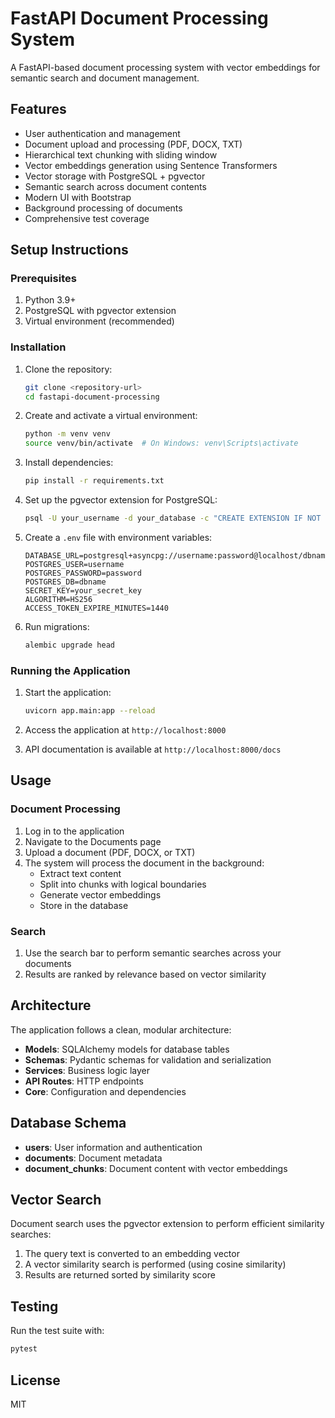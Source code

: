 # FastAPI Document Processing System

A FastAPI-based document processing system with vector embeddings for semantic search and document management.

## Features

- User authentication and management
- Document upload and processing (PDF, DOCX, TXT)
- Hierarchical text chunking with sliding window 
- Vector embeddings generation using Sentence Transformers
- Vector storage with PostgreSQL + pgvector
- Semantic search across document contents
- Modern UI with Bootstrap
- Background processing of documents
- Comprehensive test coverage

## Setup Instructions

### Prerequisites

1. Python 3.9+
2. PostgreSQL with pgvector extension
3. Virtual environment (recommended)

### Installation

1. Clone the repository:
   ```bash
   git clone <repository-url>
   cd fastapi-document-processing
   ```

2. Create and activate a virtual environment:
   ```bash
   python -m venv venv
   source venv/bin/activate  # On Windows: venv\Scripts\activate
   ```

3. Install dependencies:
   ```bash
   pip install -r requirements.txt
   ```

4. Set up the pgvector extension for PostgreSQL:
   ```bash
   psql -U your_username -d your_database -c "CREATE EXTENSION IF NOT EXISTS vector;"
   ```

5. Create a `.env` file with environment variables:
   ```
   DATABASE_URL=postgresql+asyncpg://username:password@localhost/dbname
   POSTGRES_USER=username
   POSTGRES_PASSWORD=password
   POSTGRES_DB=dbname
   SECRET_KEY=your_secret_key
   ALGORITHM=HS256
   ACCESS_TOKEN_EXPIRE_MINUTES=1440
   ```

6. Run migrations:
   ```bash
   alembic upgrade head
   ```

### Running the Application

1. Start the application:
   ```bash
   uvicorn app.main:app --reload
   ```

2. Access the application at `http://localhost:8000`
3. API documentation is available at `http://localhost:8000/docs`

## Usage

### Document Processing

1. Log in to the application
2. Navigate to the Documents page
3. Upload a document (PDF, DOCX, or TXT)
4. The system will process the document in the background:
   - Extract text content
   - Split into chunks with logical boundaries
   - Generate vector embeddings
   - Store in the database

### Search

1. Use the search bar to perform semantic searches across your documents
2. Results are ranked by relevance based on vector similarity

## Architecture

The application follows a clean, modular architecture:

- **Models**: SQLAlchemy models for database tables
- **Schemas**: Pydantic schemas for validation and serialization
- **Services**: Business logic layer
- **API Routes**: HTTP endpoints
- **Core**: Configuration and dependencies

## Database Schema

- **users**: User information and authentication
- **documents**: Document metadata
- **document_chunks**: Document content with vector embeddings

## Vector Search

Document search uses the pgvector extension to perform efficient similarity searches:

1. The query text is converted to an embedding vector
2. A vector similarity search is performed (using cosine similarity)
3. Results are returned sorted by similarity score

## Testing

Run the test suite with:

```bash
pytest
```

## License

MIT 